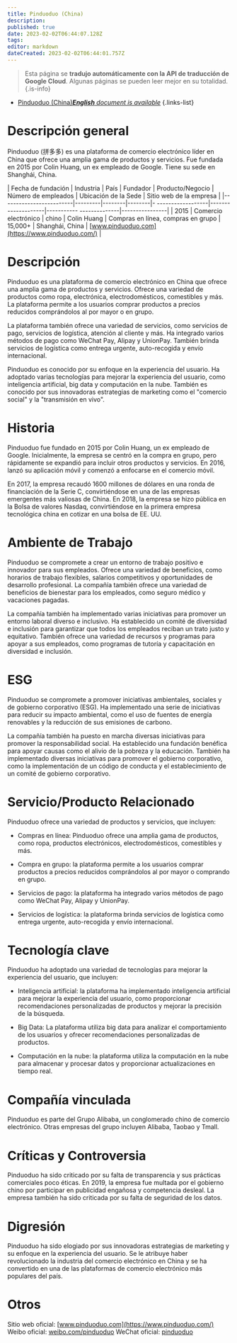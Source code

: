 ```yaml
---
title: Pinduoduo (China)
description: 
published: true
date: 2023-02-02T06:44:07.128Z
tags: 
editor: markdown
dateCreated: 2023-02-02T06:44:01.757Z
---
```


> Esta página se **tradujo automáticamente con la API de traducción de Google Cloud**.
Algunas páginas se pueden leer mejor en su totalidad.{.is-info}



- [Pinduoduo (China)***English** document is available*](/en/Knowledge-base/Dictionary/Company/pinduoduo-china)
{.links-list}


# Descripción general

Pinduoduo (拼多多) es una plataforma de comercio electrónico líder en China que ofrece una amplia gama de productos y servicios. Fue fundada en 2015 por Colin Huang, un ex empleado de Google. Tiene su sede en Shanghái, China.

| Fecha de fundación | Industria | País | Fundador | Producto/Negocio | Número de empleados | Ubicación de la Sede | Sitio web de la empresa |
|-------------------------|---------|--------|--------|- ------------------|--------------------|----------- --------------|----------------|
| 2015 | Comercio electrónico | chino | Colin Huang | Compras en línea, compras en grupo | 15,000+ | Shanghái, China | [www.pinduoduo.com](https://www.pinduoduo.com/) |

# Descripción

Pinduoduo es una plataforma de comercio electrónico en China que ofrece una amplia gama de productos y servicios. Ofrece una variedad de productos como ropa, electrónica, electrodomésticos, comestibles y más. La plataforma permite a los usuarios comprar productos a precios reducidos comprándolos al por mayor o en grupo.

La plataforma también ofrece una variedad de servicios, como servicios de pago, servicios de logística, atención al cliente y más. Ha integrado varios métodos de pago como WeChat Pay, Alipay y UnionPay. También brinda servicios de logística como entrega urgente, auto-recogida y envío internacional.

Pinduoduo es conocido por su enfoque en la experiencia del usuario. Ha adoptado varias tecnologías para mejorar la experiencia del usuario, como inteligencia artificial, big data y computación en la nube. También es conocido por sus innovadoras estrategias de marketing como el "comercio social" y la "transmisión en vivo".

# Historia

Pinduoduo fue fundado en 2015 por Colin Huang, un ex empleado de Google. Inicialmente, la empresa se centró en la compra en grupo, pero rápidamente se expandió para incluir otros productos y servicios. En 2016, lanzó su aplicación móvil y comenzó a enfocarse en el comercio móvil.

En 2017, la empresa recaudó 1600 millones de dólares en una ronda de financiación de la Serie C, convirtiéndose en una de las empresas emergentes más valiosas de China. En 2018, la empresa se hizo pública en la Bolsa de valores Nasdaq, convirtiéndose en la primera empresa tecnológica china en cotizar en una bolsa de EE. UU.

# Ambiente de Trabajo

Pinduoduo se compromete a crear un entorno de trabajo positivo e innovador para sus empleados. Ofrece una variedad de beneficios, como horarios de trabajo flexibles, salarios competitivos y oportunidades de desarrollo profesional. La compañía también ofrece una variedad de beneficios de bienestar para los empleados, como seguro médico y vacaciones pagadas.

La compañía también ha implementado varias iniciativas para promover un entorno laboral diverso e inclusivo. Ha establecido un comité de diversidad e inclusión para garantizar que todos los empleados reciban un trato justo y equitativo. También ofrece una variedad de recursos y programas para apoyar a sus empleados, como programas de tutoría y capacitación en diversidad e inclusión.

# ESG

Pinduoduo se compromete a promover iniciativas ambientales, sociales y de gobierno corporativo (ESG). Ha implementado una serie de iniciativas para reducir su impacto ambiental, como el uso de fuentes de energía renovables y la reducción de sus emisiones de carbono.

La compañía también ha puesto en marcha diversas iniciativas para promover la responsabilidad social. Ha establecido una fundación benéfica para apoyar causas como el alivio de la pobreza y la educación. También ha implementado diversas iniciativas para promover el gobierno corporativo, como la implementación de un código de conducta y el establecimiento de un comité de gobierno corporativo.

# Servicio/Producto Relacionado

Pinduoduo ofrece una variedad de productos y servicios, que incluyen:

- Compras en línea: Pinduoduo ofrece una amplia gama de productos, como ropa, productos electrónicos, electrodomésticos, comestibles y más.

- Compra en grupo: la plataforma permite a los usuarios comprar productos a precios reducidos comprándolos al por mayor o comprando en grupo.

- Servicios de pago: la plataforma ha integrado varios métodos de pago como WeChat Pay, Alipay y UnionPay.

- Servicios de logística: la plataforma brinda servicios de logística como entrega urgente, auto-recogida y envío internacional.

# Tecnología clave

Pinduoduo ha adoptado una variedad de tecnologías para mejorar la experiencia del usuario, que incluyen:

- Inteligencia artificial: la plataforma ha implementado inteligencia artificial para mejorar la experiencia del usuario, como proporcionar recomendaciones personalizadas de productos y mejorar la precisión de la búsqueda.

- Big Data: La plataforma utiliza big data para analizar el comportamiento de los usuarios y ofrecer recomendaciones personalizadas de productos.

- Computación en la nube: la plataforma utiliza la computación en la nube para almacenar y procesar datos y proporcionar actualizaciones en tiempo real.

# Compañía vinculada

Pinduoduo es parte del Grupo Alibaba, un conglomerado chino de comercio electrónico. Otras empresas del grupo incluyen Alibaba, Taobao y Tmall.

# Críticas y Controversia

Pinduoduo ha sido criticado por su falta de transparencia y sus prácticas comerciales poco éticas. En 2019, la empresa fue multada por el gobierno chino por participar en publicidad engañosa y competencia desleal. La empresa también ha sido criticada por su falta de seguridad de los datos.

# Digresión

Pinduoduo ha sido elogiado por sus innovadoras estrategias de marketing y su enfoque en la experiencia del usuario. Se le atribuye haber revolucionado la industria del comercio electrónico en China y se ha convertido en una de las plataformas de comercio electrónico más populares del país.

# Otros

Sitio web oficial: [www.pinduoduo.com](https://www.pinduoduo.com/)
Weibo oficial: [weibo.com/pinduoduo](https://weibo.com/pinduoduo)
WeChat oficial: [pinduoduo](https://mp.weixin.qq.com/mp/profile_ext?action=home&__biz=MzU2MzQ3NzUwMQ==)
